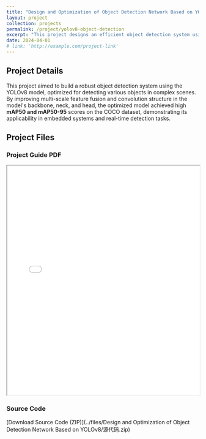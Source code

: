 ```yaml
---
title: "Design and Optimization of Object Detection Network Based on YOLOv8"
layout: project
collection: projects
permalink: /project/yolov8-object-detection
excerpt: "This project designs an efficient object detection system using YOLOv8, focusing on accurately identifying multiple objects in complex scenes."
date: 2024-04-01
# link: 'http://example.com/project-link'
---
```


## Project Details

This project aimed to build a robust object detection system using the YOLOv8 model, optimized for detecting various objects in complex scenes. By improving multi-scale feature fusion and convolution structure in the model's backbone, neck, and head, the optimized model achieved high **mAP50 and mAP50-95** scores on the COCO dataset, demonstrating its applicability in embedded systems and real-time detection tasks.

## Project Files

<!-- ### Project Screenshot
![Project Screenshot](assets/images/project-screenshot.png) -->

### Project Guide PDF
<iframe src="../files/Design and Optimization of Object Detection Network Based on YOLOv8/CV大作业实验报告.pdf" width="100%" height="600px">
    Your browser does not support PDF viewing. Please download the file <a href="../files/Design and Optimization of Object Detection Network Based on YOLOv8/CV大作业实验报告.pdf">Click here to download the PDF</a>
</iframe>

<!-- ### Project Report DOCX
[Download Project Report (DOCX)](assets/files/project-report.docx)

### Project Video
<video width="100%" controls>
  <source src="{{ site.baseurl }}/assets/videos/project-video.mp4" type="video/mp4">
  Your browser does not support the video tag. Please download the video file <a href="{{ site.baseurl }}/assets/videos/project-video.mp4">Click here to download the video</a>.
</video> -->

### Source Code
[Download Source Code (ZIP)](../files/Design and Optimization of Object Detection Network Based on YOLOv8/源代码.zip)